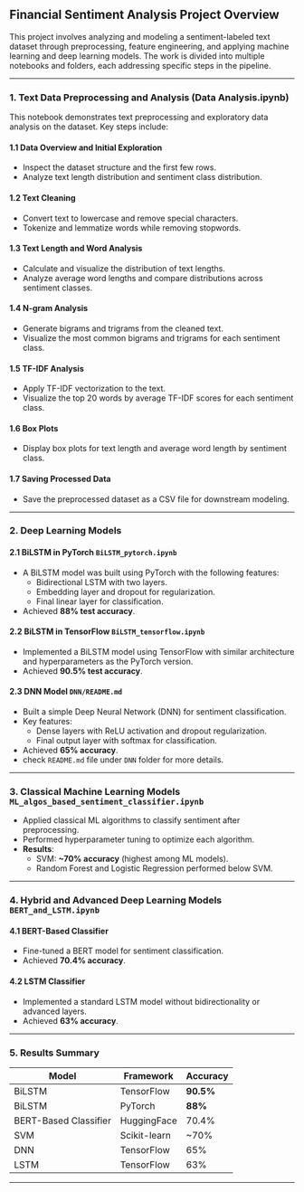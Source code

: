 ## Financial Sentiment Analysis Project Overview  

This project involves analyzing and modeling a sentiment-labeled text dataset through preprocessing, feature engineering, and applying machine learning and deep learning models. The work is divided into multiple notebooks and folders, each addressing specific steps in the pipeline.  

---

### **1. Text Data Preprocessing and Analysis (Data Analysis.ipynb)**  
This notebook demonstrates text preprocessing and exploratory data analysis on the dataset. Key steps include:  

#### **1.1 Data Overview and Initial Exploration**  
- Inspect the dataset structure and the first few rows.  
- Analyze text length distribution and sentiment class distribution.  

#### **1.2 Text Cleaning**  
- Convert text to lowercase and remove special characters.  
- Tokenize and lemmatize words while removing stopwords.  

#### **1.3 Text Length and Word Analysis**  
- Calculate and visualize the distribution of text lengths.  
- Analyze average word lengths and compare distributions across sentiment classes.  

#### **1.4 N-gram Analysis**  
- Generate bigrams and trigrams from the cleaned text.  
- Visualize the most common bigrams and trigrams for each sentiment class.  

#### **1.5 TF-IDF Analysis**  
- Apply TF-IDF vectorization to the text.  
- Visualize the top 20 words by average TF-IDF scores for each sentiment class.  

#### **1.6 Box Plots**  
- Display box plots for text length and average word length by sentiment class.  

#### **1.7 Saving Processed Data**  
- Save the preprocessed dataset as a CSV file for downstream modeling.  

---

### **2. Deep Learning Models**  

#### **2.1 BiLSTM in PyTorch `BiLSTM_pytorch.ipynb`**  
- A BiLSTM model was built using PyTorch with the following features:  
  - Bidirectional LSTM with two layers.  
  - Embedding layer and dropout for regularization.  
  - Final linear layer for classification.  
- Achieved **88% test accuracy**.  

#### **2.2 BiLSTM in TensorFlow `BiLSTM_tensorflow.ipynb`**  
- Implemented a BiLSTM model using TensorFlow with similar architecture and hyperparameters as the PyTorch version.  
- Achieved **90.5% test accuracy**.  

#### **2.3 DNN Model `DNN/README.md`**  
- Built a simple Deep Neural Network (DNN) for sentiment classification.  
- Key features:  
  - Dense layers with ReLU activation and dropout regularization.  
  - Final output layer with softmax for classification.  
- Achieved **65% accuracy**.  
- check `README.md` file under `DNN` folder for more details.

---

### **3. Classical Machine Learning Models `ML_algos_based_sentiment_classifier.ipynb`**  
- Applied classical ML algorithms to classify sentiment after preprocessing.  
- Performed hyperparameter tuning to optimize each algorithm.  
- **Results**:  
  - SVM: **~70% accuracy** (highest among ML models).  
  - Random Forest and Logistic Regression performed below SVM.  

---

### **4. Hybrid and Advanced Deep Learning Models `BERT_and_LSTM.ipynb`**  

#### **4.1 BERT-Based Classifier**  
- Fine-tuned a BERT model for sentiment classification.  
- Achieved **70.4% accuracy**.  

#### **4.2 LSTM Classifier**  
- Implemented a standard LSTM model without bidirectionality or advanced layers.  
- Achieved **63% accuracy**.  

---

### **5. Results Summary**  

| **Model**                  | **Framework**  | **Accuracy** |  
|----------------------------|----------------|--------------|  
| BiLSTM                     | TensorFlow     | **90.5%**    |  
| BiLSTM                     | PyTorch        | **88%**      |  
| BERT-Based Classifier      | HuggingFace    | 70.4%        |  
| SVM                        | Scikit-learn   | ~70%         |  
| DNN                        | TensorFlow     | 65%          |  
| LSTM                       | TensorFlow     | 63%          |  

---
